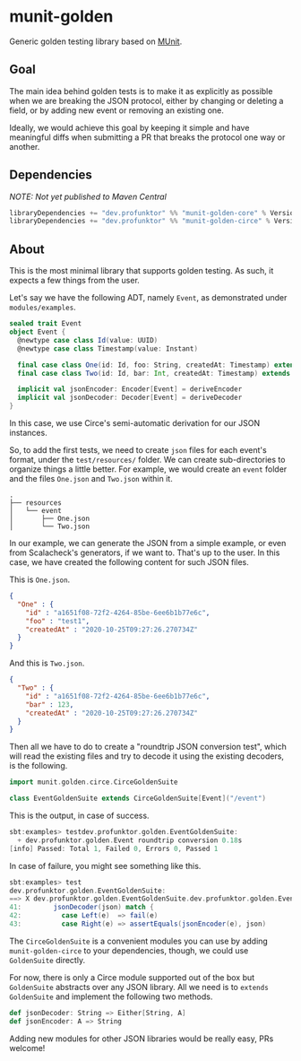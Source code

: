 # munit-golden

Generic golden testing library based on [MUnit](https://scalameta.org/munit/).

## Goal

The main idea behind golden tests is to make it as explicitly as possible when we are breaking the JSON protocol, either by changing or deleting a field, or by adding new event or removing an existing one.

Ideally, we would achieve this goal by keeping it simple and have meaningful diffs when submitting a PR that breaks the protocol one way or another.

## Dependencies

*NOTE: Not yet published to Maven Central*

```scala
libraryDependencies += "dev.profunktor" %% "munit-golden-core" % Version
libraryDependencies += "dev.profunktor" %% "munit-golden-circe" % Version
```

## About

This is the most minimal library that supports golden testing. As such, it expects a few things from the user.

Let's say we have the following ADT, namely `Event`, as demonstrated under `modules/examples`.

```scala
sealed trait Event
object Event {
  @newtype case class Id(value: UUID)
  @newtype case class Timestamp(value: Instant)

  final case class One(id: Id, foo: String, createdAt: Timestamp) extends Event
  final case class Two(id: Id, bar: Int, createdAt: Timestamp) extends Event

  implicit val jsonEncoder: Encoder[Event] = deriveEncoder
  implicit val jsonDecoder: Decoder[Event] = deriveDecoder
}
```

In this case, we use Circe's semi-automatic derivation for our JSON instances.

So, to add the first tests, we need to create `json` files for each event's format, under the `test/resources/` folder. We can create sub-directories to organize things a little better. For example, we would create an `event` folder and the files `One.json` and `Two.json` within it.

```
.
├── resources
│   └── event
│       ├── One.json
│       └── Two.json
```

In our example, we can generate the JSON from a simple example, or even from Scalacheck's generators, if we want to. That's up to the user. In this case, we have created the following content for such JSON files.

This is `One.json`.

```json
{
  "One" : {
    "id" : "a1651f08-72f2-4264-85be-6ee6b1b77e6c",
    "foo" : "test1",
    "createdAt" : "2020-10-25T09:27:26.270734Z"
  }
}
```

And this is `Two.json`.

```json
{
  "Two" : {
    "id" : "a1651f08-72f2-4264-85be-6ee6b1b77e6c",
    "bar" : 123,
    "createdAt" : "2020-10-25T09:27:26.270734Z"
  }
}
```

Then all we have to do to create a "roundtrip JSON conversion test", which will read the existing files and try to decode it using the existing decoders, is the following.

```scala
import munit.golden.circe.CirceGoldenSuite

class EventGoldenSuite extends CirceGoldenSuite[Event]("/event")
```

This is the output, in case of success.

```scala
sbt:examples> testdev.profunktor.golden.EventGoldenSuite:
  + dev.profunktor.golden.Event roundtrip conversion 0.18s
[info] Passed: Total 1, Failed 0, Errors 0, Passed 1
```

In case of failure, you might see something like this.

```scala
sbt:examples> test
dev.profunktor.golden.EventGoldenSuite:
==> X dev.profunktor.golden.EventGoldenSuite.dev.profunktor.golden.Event roundtrip conversion  0.165s munit.FailException: /home/gvolpe/workspace/golden/modules/core/src/main/scala/munit/golden/GoldenSuite.scala:42 Error: Attempt to decode value on failed cursor: DownField(foo),DownField(One). Input: {"One":{"id":"a1651f08-72f2-4264-85be-6ee6b1b77e6c","fo":"test1","createdAt":"2020-10-25T09:27:26.270734Z"}}
41:        jsonDecoder(json) match {
42:          case Left(e)  => fail(e)
43:          case Right(e) => assertEquals(jsonEncoder(e), json)
```

The `CirceGoldenSuite` is a convenient modules you can use by adding `munit-golden-circe` to your dependencies, though, we could use `GoldenSuite` directly.

For now, there is only a Circe module supported out of the box but `GoldenSuite` abstracts over any JSON library. All we need is to `extends GoldenSuite` and implement the following two methods.

```scala
def jsonDecoder: String => Either[String, A]
def jsonEncoder: A => String
```

Adding new modules for other JSON libraries would be really easy, PRs welcome!
